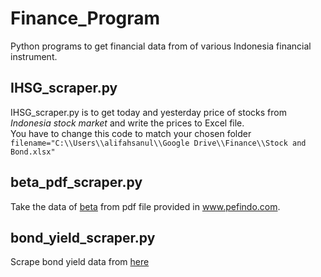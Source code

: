 # Finance_Program
Python programs to get financial data from of various Indonesia financial instrument.  
## IHSG_scraper.py
IHSG_scraper.py is to get today and yesterday price of stocks from _Indonesia stock market_ and write the prices to Excel file.  
You have to change this code to match your chosen folder  
`filename="C:\\Users\\alifahsanul\\Google Drive\\Finance\\Stock and Bond.xlsx"`

## beta_pdf_scraper.py
Take the data of [beta](https://en.wikipedia.org/wiki/Beta_(finance)) from pdf file provided in www.pefindo.com.  

## bond_yield_scraper.py
Scrape bond yield data from [here](https://asianbondsonline.adb.org/economy/?economy=ID)
